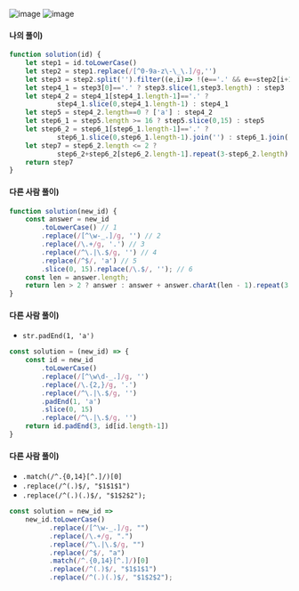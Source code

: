 ![image](https://user-images.githubusercontent.com/87289383/134197631-e4610e0c-b8fe-41fa-ae9c-4759d9242fe7.png)
![image](https://user-images.githubusercontent.com/87289383/134197749-c1eb2f2b-11d7-46f0-8115-2b85a2804987.png)

#### 나의 풀이)
```javascript
function solution(id) {
    let step1 = id.toLowerCase()
    let step2 = step1.replace(/[^0-9a-z\-\_\.]/g,'')
    let step3 = step2.split('').filter((e,i)=> !(e=='.' && e==step2[i+1]))
    let step4_1 = step3[0]=='.' ? step3.slice(1,step3.length) : step3
    let step4_2 = step4_1[step4_1.length-1]=='.' ?
            step4_1.slice(0,step4_1.length-1) : step4_1
    let step5 = step4_2.length==0 ? ['a'] : step4_2
    let step6_1 = step5.length >= 16 ? step5.slice(0,15) : step5
    let step6_2 = step6_1[step6_1.length-1]=='.' ?
            step6_1.slice(0,step6_1.length-1).join('') : step6_1.join('')
    let step7 = step6_2.length <= 2 ?
            step6_2+step6_2[step6_2.length-1].repeat(3-step6_2.length) : step6_2
    return step7
}
```

#### 다른 사람 풀이)
```javascript
function solution(new_id) {
    const answer = new_id
        .toLowerCase() // 1
        .replace(/[^\w-_.]/g, '') // 2
        .replace(/\.+/g, '.') // 3
        .replace(/^\.|\.$/g, '') // 4
        .replace(/^$/, 'a') // 5
        .slice(0, 15).replace(/\.$/, ''); // 6
    const len = answer.length;
    return len > 2 ? answer : answer + answer.charAt(len - 1).repeat(3 - len);
}
```

#### 다른 사람 풀이)
- `str.padEnd(1, 'a')`
```javascript
const solution = (new_id) => {
    const id = new_id
        .toLowerCase()
        .replace(/[^\w\d-_.]/g, '')
        .replace(/\.{2,}/g, '.')
        .replace(/^\.|\.$/g, '')
        .padEnd(1, 'a')
        .slice(0, 15)
        .replace(/^\.|\.$/g, '')        
    return id.padEnd(3, id[id.length-1])
}
```

#### 다른 사람 풀이)
- `.match(/^.{0,14}[^.]/)[0]`
- `.replace(/^(.)$/, "$1$1$1")`
- `.replace(/^(.)(.)$/, "$1$2$2");`
```javascript
const solution = new_id =>
    new_id.toLowerCase()
          .replace(/[^\w-_.]/g, "")
          .replace(/\.+/g, ".")
          .replace(/^\.|\.$/g, "")
          .replace(/^$/, "a")
          .match(/^.{0,14}[^.]/)[0]
          .replace(/^(.)$/, "$1$1$1")
          .replace(/^(.)(.)$/, "$1$2$2");
```
